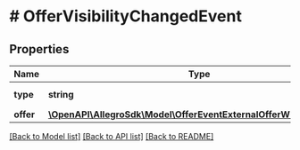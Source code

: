 # # OfferVisibilityChangedEvent

## Properties

Name | Type | Description | Notes
------------ | ------------- | ------------- | -------------
**type** | **string** |  | [default to 'OFFER_VISIBILITY_CHANGED']
**offer** | [**\OpenAPI\AllegroSdk\Model\OfferEventExternalOfferWithPublication**](OfferEventExternalOfferWithPublication.md) |  |

[[Back to Model list]](../../README.md#models) [[Back to API list]](../../README.md#endpoints) [[Back to README]](../../README.md)
